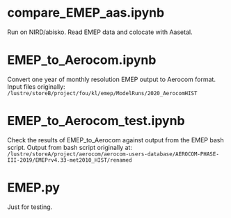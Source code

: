 # compare_EMEP_aas.ipynb

Run on NIRD/abisko. Read EMEP data and colocate with Aasetal.

# EMEP_to_Aerocom.ipynb

Convert one year of monthly resolution EMEP output to Aerocom format.
Input files originally: `/lustre/storeB/project/fou/kl/emep/ModelRuns/2020_AerocomHIST`


# EMEP_to_Aerocom_test.ipynb

Check the results of EMEP_to_Aerocom against output from the EMEP bash script.
Output from bash script originally at: `/lustre/storeA/project/aerocom/aerocom-users-database/AEROCOM-PHASE-III-2019/EMEPrv4.33-met2010_HIST/renamed`


# EMEP.py

Just for testing.